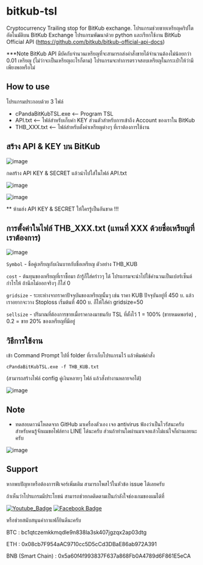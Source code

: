 # bitkub-tsl
Cryptocurrency Trailing stop for BitKub exchange.
โปรแกรมช่วยขายเหรียญคริปโตอัตโนมัติบน BitKub Exchange โปรแกรมพัฒนาด้วย python และเรียกใช้งาน BitKub Official API (https://github.com/bitkub/bitkub-official-api-docs)

***Note BitKub API มีบัคกับจำนวนเหรียญที่จะสามารถส่งคำสั่งขายได้จำนวนต้องไม่น้อยกว่า 0.01 เหรียญ (ไม่ว่าจะเป็นเหรียญอะไรก็ตาม) โปรแกรมจะทำการตรวจสอบเหรียญในกระเป๋าให้ว่ามีเพียงพอหรือไม่

## How to use
โปรแกรมประกอบด้วย 3 ไฟล์
- cPandaBitKubTSL.exe  <-- Program TSL
- API.txt <-- ไฟล์สำหรับเก็บค่า KEY ส่วนตัวสำหรับการเข้าถึง Account ของเราใน BitKub
- THB_XXX.txt <-- ไฟล์สำหรับตั้งค่าเหรียญต่างๆ ที่เราต้องการใช้งาน

## สร้าง API & KEY บน BitKub

![image](https://user-images.githubusercontent.com/56244402/147461471-7f83da7a-84f6-42fb-bcb2-205f6e59edb2.png)

กดสร้าง API KEY & SECRET แล้วนำไปใส่ในไฟล์ API.txt

![image](https://user-images.githubusercontent.com/56244402/147462137-06d94cdb-046d-4312-bdbf-11fe4b3215e6.png)

![image](https://user-images.githubusercontent.com/56244402/147461646-150a486e-ad72-4a27-8945-9a5fb97bc2da.png)

** ห้ามส่ง API KEY & SECRET ให้ใครรู้เป็นอันขาด !!! 

## การตั้งค่าในไฟล์ THB_XXX.txt (แทนที่ XXX ด้วยชื่อเหรียญที่เราต้องการ)

![image](https://user-images.githubusercontent.com/56244402/147461883-e7a932f1-98c1-47a5-8a04-7a5e7ac75801.png)

`Symbol` - ชื่อคู่เหรียญกับเงินบาทกับชื่อเหรียญ ตัวอย่าง THB_KUB

`cost`   - ต้นทุนของเหรียญที่เราซื้อมา ถ้ารู้ก็ใส่คร่าวๆ ได้ โปรแกรมจะนำไปใช้คำนวนเป็นเปอร์เซ็นต์กำไรให้ ถ้านึกไม่ออกจริงๆ ก็ใส่ 0  

`gridsize` - ระยะห่างจากราคาปัจจุบันของเหรียญนั้นๆ เช่น ราคา KUB ปัจจุบันอยู่ที่ 450 บ. แล้วเราอยากจะวาง Stoploss เริ่มต้นที่ 400 บ. ก็ให้ใส่ค่า gridsize=50 

`sellsize` - ปริมาณที่ต้องการขายเมื่อราคาลงมาชนกับ TSL ที่ตั้งไว้  1 = 100% (ขายหมดพอร์ต) ,  0.2 = ขาย 20% ของเหรียญที่มีอยู่

## วิธีการใช้งาน

เข้า Command Prompt ไปที่ folder ที่เราเก็บโปรแกรมไว้ แล้วพิมพ์คำสั่ง

`cPandaBitKubTSL.exe -f THB_KUB.txt`

(สามารถสร้างไฟล์ config คู่เงินหลายๆ ไฟล์ แล้วสั่งทำงานหลายจอได้)

![image](https://user-images.githubusercontent.com/56244402/147463383-edf70ab1-23ac-4bb6-9f64-6f047b32e866.png)

## Note
- ทดสอบดาวน์โหลดจาก GitHub มาเครื่องตัวเอง เจอ antivirus ฟ้องว่าเป็นไวรัสนะครับ สำหรับคนรู้จักผมขอไฟล์ทาง LINE ได้นะครับ ส่วนถ้าท่านใดผ่านมาเจอแล้วไม่แน่ใจก็ผ่านเลยนะครับ

![image](https://user-images.githubusercontent.com/56244402/147465738-c3c0d68f-d60b-4425-b051-bd8b07ec6eaa.png)


## Support
หากพบปัญหาหรือต้องการฟีเจอร์เพิ่มเติม สามารถโพสไว้ในหัวข้อ issue ได้เลยครับ 

ถ้าเห็นว่าโปรแกรมมีประโยชน์ สามารถช่วยกดติดตามเป็นกำลังใจช่องเกมของผมได้ที่ 

[![Youtube_Badge](https://img.shields.io/badge/Youtube-CrazypandaGaming-red)](https://www.youtube.com/channel/UC9PgjH7Bc0_P4tbc8c6K25Q)
[![Facebook Badge](https://img.shields.io/badge/Facebook-CrazypandaGaming-blue)](https://fb.com/crazypandagaming)

หรือช่วยสนับสนุนค่ากาแฟก็ยินดีนะครับ 

BTC : bc1qtczemkkmqdle9n838la3sk407jgzqx2ap03dtg

ETH : 0x08cb7F954aAC9710cc5D5cCd3DBaE86ab972A391

BNB (Smart Chain) : 0x5a60f4f993837F637a868Fb0A4789d6F861E5eCA
